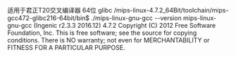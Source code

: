 适用于君正T20交叉编译器 64位 glibc
/mips-linux-4.7.2_64Bit/toolchain/mips-gcc472-glibc216-64bit/bin$ ./mips-linux-gnu-gcc --version
mips-linux-gnu-gcc (Ingenic r2.3.3 2016.12) 4.7.2
Copyright (C) 2012 Free Software Foundation, Inc.
This is free software; see the source for copying conditions.  There is NO
warranty; not even for MERCHANTABILITY or FITNESS FOR A PARTICULAR PURPOSE.




